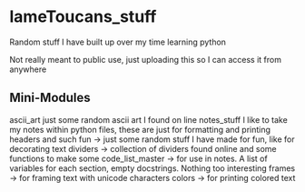 # lameToucans_stuff

 Random stuff I have built up over my time learning python

 Not really meant to public use, just uploading this so I can access it from anywhere

## Mini-Modules

ascii_art just some random ascii art I found on line
notes_stuff I like to take my notes within python files, these are just for formatting and printing headers and such
fun -> just some random stuff I have made for fun, like for decorating text
dividers -> collection of dividers found online and some functions to make some
code_list_master -> for use in notes. A list of variables for each section, empty docstrings. Nothing too interesting
frames -> for framing text with unicode characters
colors -> for printing colored text
